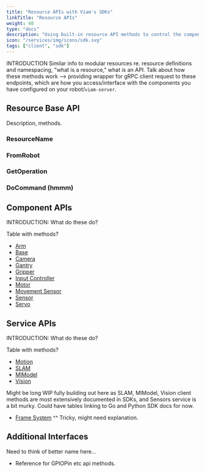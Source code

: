 ```yaml
---
title: "Resource APIs with Viam's SDKs"
linkTitle: "Resource APIs"
weight: 40
type: "docs"
description: "Using built-in resource API methods to control the components and services on your robot with Viam's SDKs."
icon: "/services/img/icons/sdk.svg"
tags: ["client", "sdk"]
---
```


INTRODUCTION Similar info to modular resources re. resource definitions and namespacing, "what is a resource," what is an API.
Talk about how these methods work --> providing wrapper for gRPC client request to these endpoints, which are how you access/interface with the components you have configured on your robot/`viam-server`.

## Resource Base API

Description, methods.

### ResourceName

### FromRobot

### GetOperation

### DoCommand (hmmm)

## Component APIs

INTRODUCTION: What do these do?

Table with methods? 
- [Arm](/components/arm/#api)
- [Base](/components/base/#api)
- [Camera](/components/camera/#api)
- [Gantry](/components/gantry/#api)
- [Gripper](/components/gripper/#api)
- [Input Controller](/components/input-controller/#api)
- [Motor](/components/motor/#api)
- [Movement Sensor](/components/movement-sensor/#api)
- [Sensor](/components/sensor/#api)
- [Servo](/components/servo/#api)

## Service APIs

INTRODUCTION: What do these do?

Table with methods?
- [Motion](/services/motion/#api)
- [SLAM](/services/slam)
- [MlModel](/services/ml)
- [Vision](/services/vision)

Might be long WIP fully building out here as SLAM, MlModel, Vision client methods are most extensively documented in SDKs, and Sensors service is a bit murky.
Could have tables linking to Go and Python SDK docs for now.

- [Frame System](/services/frame-system/#api)
^^ Tricky, might need explanation.

## Additional Interfaces

Need to think of better name here...

- Reference for GPIOPin etc api methods.
